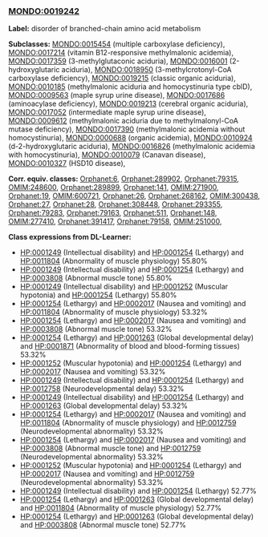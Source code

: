 
### [MONDO:0019242](http://purl.obolibrary.org/obo/MONDO_0019242)
**Label:** disorder of branched-chain amino acid metabolism

**Subclasses:** [MONDO:0015454](http://purl.obolibrary.org/obo/MONDO_0015454) (multiple carboxylase deficiency), [MONDO:0017214](http://purl.obolibrary.org/obo/MONDO_0017214) (vitamin B12-responsive methylmalonic acidemia), [MONDO:0017359](http://purl.obolibrary.org/obo/MONDO_0017359) (3-methylglutaconic aciduria), [MONDO:0016001](http://purl.obolibrary.org/obo/MONDO_0016001) (2-hydroxyglutaric aciduria), [MONDO:0018950](http://purl.obolibrary.org/obo/MONDO_0018950) (3-methylcrotonyl-CoA carboxylase deficiency), [MONDO:0019215](http://purl.obolibrary.org/obo/MONDO_0019215) (classic organic aciduria), [MONDO:0010185](http://purl.obolibrary.org/obo/MONDO_0010185) (methylmalonic aciduria and homocystinuria type cblD), [MONDO:0009563](http://purl.obolibrary.org/obo/MONDO_0009563) (maple syrup urine disease), [MONDO:0017686](http://purl.obolibrary.org/obo/MONDO_0017686) (aminoacylase deficiency), [MONDO:0019213](http://purl.obolibrary.org/obo/MONDO_0019213) (cerebral organic aciduria), [MONDO:0017052](http://purl.obolibrary.org/obo/MONDO_0017052) (intermediate maple syrup urine disease), [MONDO:0009612](http://purl.obolibrary.org/obo/MONDO_0009612) (methylmalonic aciduria due to methylmalonyl-CoA mutase deficiency), [MONDO:0017390](http://purl.obolibrary.org/obo/MONDO_0017390) (methylmalonic acidemia without homocystinuria), [MONDO:0000688](http://purl.obolibrary.org/obo/MONDO_0000688) (organic acidemia), [MONDO:0010924](http://purl.obolibrary.org/obo/MONDO_0010924) (d-2-hydroxyglutaric aciduria), [MONDO:0016826](http://purl.obolibrary.org/obo/MONDO_0016826) (methylmalonic acidemia with homocystinuria), [MONDO:0010079](http://purl.obolibrary.org/obo/MONDO_0010079) (Canavan disease), [MONDO:0010327](http://purl.obolibrary.org/obo/MONDO_0010327) (HSD10 disease), 

**Corr. equiv. classes:** [Orphanet:6](http://www.orpha.net/ORDO/Orphanet_6), [Orphanet:289902](http://www.orpha.net/ORDO/Orphanet_289902), [Orphanet:79315](http://www.orpha.net/ORDO/Orphanet_79315), [OMIM:248600](http://purl.obolibrary.org/obo/OMIM_248600), [Orphanet:289899](http://www.orpha.net/ORDO/Orphanet_289899), [Orphanet:141](http://www.orpha.net/ORDO/Orphanet_141), [OMIM:271900](http://purl.obolibrary.org/obo/OMIM_271900), [Orphanet:19](http://www.orpha.net/ORDO/Orphanet_19), [OMIM:600721](http://purl.obolibrary.org/obo/OMIM_600721), [Orphanet:26](http://www.orpha.net/ORDO/Orphanet_26), [Orphanet:268162](http://www.orpha.net/ORDO/Orphanet_268162), [OMIM:300438](http://purl.obolibrary.org/obo/OMIM_300438), [Orphanet:27](http://www.orpha.net/ORDO/Orphanet_27), [Orphanet:28](http://www.orpha.net/ORDO/Orphanet_28), [Orphanet:308448](http://www.orpha.net/ORDO/Orphanet_308448), [Orphanet:293355](http://www.orpha.net/ORDO/Orphanet_293355), [Orphanet:79283](http://www.orpha.net/ORDO/Orphanet_79283), [Orphanet:79163](http://www.orpha.net/ORDO/Orphanet_79163), [Orphanet:511](http://www.orpha.net/ORDO/Orphanet_511), [Orphanet:148](http://www.orpha.net/ORDO/Orphanet_148), [OMIM:277410](http://purl.obolibrary.org/obo/OMIM_277410), [Orphanet:391417](http://www.orpha.net/ORDO/Orphanet_391417), [Orphanet:79158](http://www.orpha.net/ORDO/Orphanet_79158), [OMIM:251000](http://purl.obolibrary.org/obo/OMIM_251000), 

**Class expressions from DL-Learner:**

- [HP:0001249](http://purl.obolibrary.org/obo/HP_0001249) (Intellectual disability) and [HP:0001254](http://purl.obolibrary.org/obo/HP_0001254) (Lethargy) and [HP:0011804](http://purl.obolibrary.org/obo/HP_0011804) (Abnormality of muscle physiology) 55.80%
- [HP:0001249](http://purl.obolibrary.org/obo/HP_0001249) (Intellectual disability) and [HP:0001254](http://purl.obolibrary.org/obo/HP_0001254) (Lethargy) and [HP:0003808](http://purl.obolibrary.org/obo/HP_0003808) (Abnormal muscle tone) 55.80%
- [HP:0001249](http://purl.obolibrary.org/obo/HP_0001249) (Intellectual disability) and [HP:0001252](http://purl.obolibrary.org/obo/HP_0001252) (Muscular hypotonia) and [HP:0001254](http://purl.obolibrary.org/obo/HP_0001254) (Lethargy) 55.80%
- [HP:0001254](http://purl.obolibrary.org/obo/HP_0001254) (Lethargy) and [HP:0002017](http://purl.obolibrary.org/obo/HP_0002017) (Nausea and vomiting) and [HP:0011804](http://purl.obolibrary.org/obo/HP_0011804) (Abnormality of muscle physiology) 53.32%
- [HP:0001254](http://purl.obolibrary.org/obo/HP_0001254) (Lethargy) and [HP:0002017](http://purl.obolibrary.org/obo/HP_0002017) (Nausea and vomiting) and [HP:0003808](http://purl.obolibrary.org/obo/HP_0003808) (Abnormal muscle tone) 53.32%
- [HP:0001254](http://purl.obolibrary.org/obo/HP_0001254) (Lethargy) and [HP:0001263](http://purl.obolibrary.org/obo/HP_0001263) (Global developmental delay) and [HP:0001871](http://purl.obolibrary.org/obo/HP_0001871) (Abnormality of blood and blood-forming tissues) 53.32%
- [HP:0001252](http://purl.obolibrary.org/obo/HP_0001252) (Muscular hypotonia) and [HP:0001254](http://purl.obolibrary.org/obo/HP_0001254) (Lethargy) and [HP:0002017](http://purl.obolibrary.org/obo/HP_0002017) (Nausea and vomiting) 53.32%
- [HP:0001249](http://purl.obolibrary.org/obo/HP_0001249) (Intellectual disability) and [HP:0001254](http://purl.obolibrary.org/obo/HP_0001254) (Lethargy) and [HP:0012758](http://purl.obolibrary.org/obo/HP_0012758) (Neurodevelopmental delay) 53.32%
- [HP:0001249](http://purl.obolibrary.org/obo/HP_0001249) (Intellectual disability) and [HP:0001254](http://purl.obolibrary.org/obo/HP_0001254) (Lethargy) and [HP:0001263](http://purl.obolibrary.org/obo/HP_0001263) (Global developmental delay) 53.32%
- [HP:0001254](http://purl.obolibrary.org/obo/HP_0001254) (Lethargy) and [HP:0002017](http://purl.obolibrary.org/obo/HP_0002017) (Nausea and vomiting) and [HP:0011804](http://purl.obolibrary.org/obo/HP_0011804) (Abnormality of muscle physiology) and [HP:0012759](http://purl.obolibrary.org/obo/HP_0012759) (Neurodevelopmental abnormality) 53.32%
- [HP:0001254](http://purl.obolibrary.org/obo/HP_0001254) (Lethargy) and [HP:0002017](http://purl.obolibrary.org/obo/HP_0002017) (Nausea and vomiting) and [HP:0003808](http://purl.obolibrary.org/obo/HP_0003808) (Abnormal muscle tone) and [HP:0012759](http://purl.obolibrary.org/obo/HP_0012759) (Neurodevelopmental abnormality) 53.32%
- [HP:0001252](http://purl.obolibrary.org/obo/HP_0001252) (Muscular hypotonia) and [HP:0001254](http://purl.obolibrary.org/obo/HP_0001254) (Lethargy) and [HP:0002017](http://purl.obolibrary.org/obo/HP_0002017) (Nausea and vomiting) and [HP:0012759](http://purl.obolibrary.org/obo/HP_0012759) (Neurodevelopmental abnormality) 53.32%
- [HP:0001249](http://purl.obolibrary.org/obo/HP_0001249) (Intellectual disability) and [HP:0001254](http://purl.obolibrary.org/obo/HP_0001254) (Lethargy) 52.77%
- [HP:0001254](http://purl.obolibrary.org/obo/HP_0001254) (Lethargy) and [HP:0001263](http://purl.obolibrary.org/obo/HP_0001263) (Global developmental delay) and [HP:0011804](http://purl.obolibrary.org/obo/HP_0011804) (Abnormality of muscle physiology) 52.77%
- [HP:0001254](http://purl.obolibrary.org/obo/HP_0001254) (Lethargy) and [HP:0001263](http://purl.obolibrary.org/obo/HP_0001263) (Global developmental delay) and [HP:0003808](http://purl.obolibrary.org/obo/HP_0003808) (Abnormal muscle tone) 52.77%


